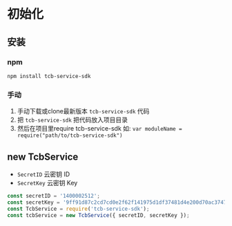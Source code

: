 # 初始化

## 安装

### npm
```shell
npm install tcb-service-sdk
```

### 手动

1. 手动下载或clone最新版本 `tcb-service-sdk` 代码
2. 把 `tcb-service-sdk` 把代码放入项目目录
3. 然后在项目里require tcb-service-sdk 如: `var moduleName = require("path/to/tcb-service-sdk")`

## new TcbService

* `SecretID` 云密钥 ID
* `SecretKey` 云密钥 Key

```js
const secretID = '1400002512';
const secretKey = '9ff91d87c2cd7cd0e2f62f141975d1df37481d4e200d70ac37470aefc60f9bad';
const TcbService = require('tcb-service-sdk');
const tcbService = new TcbService({ secretID, secretKey });
```